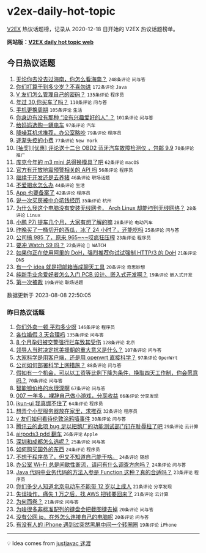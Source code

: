 # v2ex-daily-hot-topic

[V2EX](https://www.v2ex.com/) 热议话题榜，记录从 2020-12-18 日开始的 V2EX 热议话题榜单。

**网站版：[V2EX daily hot topic web](https://boojack.github.io/v2ex-daily-hot-topic-web/)**

## 今日热议话题

<!-- TODAY BEGIN -->

1. [无论你去没去过海南，你怎么看海南？](https://www.v2ex.com/t/963237) `248条评论` `问与答`
1. [你们打算干到多少岁？不喜勿进](https://www.v2ex.com/t/963275) `172条评论` `Java`
1. [V 友们怎么管理自己的密码？](https://www.v2ex.com/t/963304) `135条评论` `程序员`
1. [年过 30,你买车了吗？](https://www.v2ex.com/t/963258) `110条评论` `问与答`
1. [手机更换周期](https://www.v2ex.com/t/963296) `105条评论` `生活`
1. [你身边有没有那种 “没有兴趣爱好的人” ？](https://www.v2ex.com/t/963384) `101条评论` `问与答`
1. [给妈妈选购一辆电车](https://www.v2ex.com/t/963239) `97条评论` `汽车`
1. [降噪耳机求推荐，办公室略吵](https://www.v2ex.com/t/963289) `79条评论` `程序员`
1. [逐渐失控的小费](https://www.v2ex.com/t/963313) `77条评论` `New York`
1. [[抽奖] [优惠] 评论送十二台 OBD2 蓝牙汽车故障检测仪 ，包邮 9.9](https://www.v2ex.com/t/963309) `70条评论` `推广`
1. [库克今年的 m3 mini 总得换模具了吧](https://www.v2ex.com/t/963276) `62条评论` `macOS`
1. [官方有开放地震预警相关的 API 吗](https://www.v2ex.com/t/963300) `56条评论` `程序员`
1. [继续干开发还是去养猪](https://www.v2ex.com/t/963463) `46条评论` `职场话题`
1. [不爱喝水怎么办](https://www.v2ex.com/t/963362) `44条评论` `生活`
1. [App 也要备案了](https://www.v2ex.com/t/963490) `42条评论` `程序员`
1. [说一次买房被中介坑钱经历](https://www.v2ex.com/t/963282) `35条评论` `杭州`
1. [为什么我这个电脑没有安装无线网卡， Arch Linux 却能扫到无线网络？](https://www.v2ex.com/t/963454) `28条评论` `Linux`
1. [小鹏 P7i 提车几个月，大家有想了解的嘛](https://www.v2ex.com/t/963261) `28条评论` `电动汽车`
1. [昨晚买了一桶切开的西瓜，冰了 24 小时了，还能吃吗](https://www.v2ex.com/t/963418) `25条评论` `问与答`
1. [公司搞 985 了，原来 965~~~哎疯狂压榨](https://www.v2ex.com/t/963341) `23条评论` `程序员`
1. [要冲 Watch S9 吗？](https://www.v2ex.com/t/963286) `22条评论` ` WATCH`
1. [如果你正在使用阿里的 DoH，强烈推荐你试试强制 HTTP/3 的 DoH](https://www.v2ex.com/t/963547) `21条评论` `DNS`
1. [有一个 idea 就是把邮箱当成聊天工具](https://www.v2ex.com/t/963344) `20条评论` `奇思妙想`
1. [纯新手业余爱好者怎么入门 PCB 设计、嵌入式开发啊？](https://www.v2ex.com/t/963356) `19条评论` `嵌入式开发`
1. [第一次被裁](https://www.v2ex.com/t/963263) `19条评论` `职场话题`

数据更新于 2023-08-08 22:50:05

<!-- TODAY END -->

### 昨日热议话题

<!-- YESTERDAY BEGIN -->

1. [你们外卖一顿 平均多少呀](https://www.v2ex.com/t/963090) `146条评论` `程序员`
1. [各位婚假 3 天合理吗](https://www.v2ex.com/t/962917) `135条评论` `问与答`
1. [8 个月孕妇被交警强行拦车致其受伤](https://www.v2ex.com/t/963109) `128条评论` `北京`
1. [领导人当时决定抗美援朝的重大意义是什么？](https://www.v2ex.com/t/962967) `107条评论` `问与答`
1. [大家科学是用客户端，还是用 openwrt 直接科学？](https://www.v2ex.com/t/962900) `97条评论` `OpenWrt`
1. [公司如何部署科学上网措施？](https://www.v2ex.com/t/962964) `88条评论` `问与答`
1. [假如有一个机会，可以以工资等比例下降为条件，换取四天工作制，你会愿意吗？](https://www.v2ex.com/t/962978) `70条评论` `问与答`
1. [智能锁价格的水很深啊](https://www.v2ex.com/t/962935) `67条评论` `问与答`
1. [007 一年多，裸辞自己做小游戏，分享收益](https://www.v2ex.com/t/962912) `66条评论` `分享发现`
1. [ikun-ui 我真绷不住了](https://www.v2ex.com/t/963035) `64条评论` `程序员`
1. [想弄个小型服务器放在家里，求推荐](https://www.v2ex.com/t/962990) `32条评论` `程序员`
1. [v 友们如何看待伦敦涂鸦墙事件](https://www.v2ex.com/t/963128) `30条评论` `问与答`
1. [腾讯云的此项 bug 足以把鹅厂的功能测试部门钉在耻辱柱了吧](https://www.v2ex.com/t/963044) `29条评论` `云计算`
1. [airpods3 pdd 翻车](https://www.v2ex.com/t/962924) `26条评论` `Apple`
1. [深圳和成都怎么选呢？](https://www.v2ex.com/t/963072) `25条评论` `问与答`
1. [如何购买国外的东西](https://www.v2ex.com/t/963094) `24条评论` `程序员`
1. [不想干程序员了，但又不知道自己能干啥。](https://www.v2ex.com/t/963074) `24条评论` `随想`
1. [办公室 Wi-Fi 总是间歇性断流，请问有什么调查方向吗？](https://www.v2ex.com/t/963045) `24条评论` `问与答`
1. [Java 代码中业务代码的方法入参是 Function 这种？真的合适吗？](https://www.v2ex.com/t/963088) `23条评论` `程序员`
1. [你们多少人知道北京电动车不能带 12 岁以上成人](https://www.v2ex.com/t/963163) `21条评论` `分享发现`
1. [失误操作，痛失 1 万之后，找 AWS 把钱要回来了](https://www.v2ex.com/t/963020) `21条评论` `云计算`
1. [为何而卷？](https://www.v2ex.com/t/962972) `21条评论` `问与答`
1. [为啥很多非标准配列的键盘会把截图键去掉](https://www.v2ex.com/t/963081) `20条评论` `问与答`
1. [没有公网 ip，在外怎么连接自己的电脑呢](https://www.v2ex.com/t/963018) `20条评论` `问与答`
1. [有没有人的 iPhone 遇到过突然黑屏中间一个转圈圈](https://www.v2ex.com/t/962974) `19条评论` `iPhone`

<!-- YESTERDAY END -->

---

💡 Idea comes from [justjavac 迷渡](https://github.com/justjavac/)
